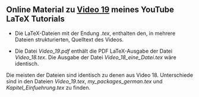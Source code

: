 ## Online Material zu [Video 19](https://youtu.be/crpUIc-Brr0) meines YouTube LaTeX Tutorials

- Die LaTeX-Dateien mit der Endung *.tex*, enthalten den, in mehrere Dateien strukturierten, Quelltext des Videos.

- Die Datei *Video_19.pdf* enthält die PDF LaTeX-Ausgabe der Datei *Video_18.tex*. Die Ausgabe der Datei *Video_18_eine_Datei.tex* wäre identisch. 

Die meisten der Dateien sind identisch zu denen aus Video 18. Unterschiede sind in den Dateien *Video_19.tex*, *my_packages_german.tex* und *Kapitel_Einfuehrung.tex* zu finden.
